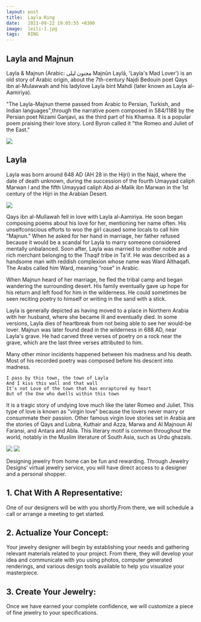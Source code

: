 ```yaml
---
layout: post
title:  Layla Ring
date:   2021-09-22 19:05:55 +0300
image:  leili-1.jpg
tags:   RING
---
```

## Layla and Majnun
Layla & Majnun (Arabic: مجنون ليلى Majnūn Laylā, 'Layla's Mad Lover') is an old story of Arabic origin, about the 7th-century Najdi Bedouin poet Qays ibn al-Mulawwah and his ladylove Layla bint Mahdi (later known as Layla al-Aamiriya).

"The Layla-Majnun theme passed from Arabic to Persian, Turkish, and Indian languages",through the narrative poem composed in 584/1188 by the Persian poet Nizami Ganjavi, as the third part of his Khamsa. It is a popular poem praising their love story. Lord Byron called it "the Romeo and Juliet of the East."

![]({{site.baseurl}}/img/633px-Layla_and_Majnun2.jpg)

## Layla
Layla was born around 648 AD (AH 28 in the Hijri) in the Najd, where the date of death unknown, during the succession of the fourth Umayyad caliph Marwan I and the fifth Umayyad caliph Abd al-Malik ibn Marwan in the 1st century of the Hijri in the Arabian Desert. 

![]({{site.baseurl}}/img/414px-Hasht-Bihisht_Amir_Khusro_Walters.jpg)

Qays ibn al-Mullawah fell in love with Layla al-Aamiriya. He soon began composing poems about his love for her, mentioning her name often. His unselfconscious efforts to woo the girl caused some locals to call him "Majnun." When he asked for her hand in marriage, her father refused because it would be a scandal for Layla to marry someone considered mentally unbalanced. Soon after, Layla was married to another noble and rich merchant belonging to the Thaqif tribe in Ta'if. He was described as a handsome man with reddish complexion whose name was Ward Althaqafi. The Arabs called him Ward, meaning "rose" in Arabic.

When Majnun heard of her marriage, he fled the tribal camp and began wandering the surrounding desert. His family eventually gave up hope for his return and left food for him in the wilderness. He could sometimes be seen reciting poetry to himself or writing in the sand with a stick.

Layla is generally depicted as having moved to a place in Northern Arabia with her husband, where she became ill and eventually died. In some versions, Layla dies of heartbreak from not being able to see her would-be lover. Majnun was later found dead in the wilderness in 688 AD, near Layla's grave. He had carved three verses of poetry on a rock near the grave, which are the last three verses attributed to him.

Many other minor incidents happened between his madness and his death. Most of his recorded poetry was composed before his descent into madness.

    I pass by this town, the town of Layla
    And I kiss this wall and that wall
    It’s not Love of the town that has enraptured my heart
    But of the One who dwells within this town

It is a tragic story of undying love much like the later Romeo and Juliet. This type of love is known as "virgin love" because the lovers never marry or consummate their passion. Other famous virgin love stories set in Arabia are the stories of Qays and Lubna, Kuthair and Azza, Marwa and Al Majnoun Al Faransi, and Antara and Abla. This literary motif is common throughout the world, notably in the Muslim literature of South Asia, such as Urdu ghazals. 

![]({{site.baseurl}}/img/leili-2.jpg)
![]({{site.baseurl}}/img/leili-3.jpg)


Designing jewelry from home can be fun and rewarding. Through Jewelry Designs’ virtual jewelry service, you will have direct access to a designer and a personal shopper.

## 1. Chat With A Representative:
One of our designers will be with you shortly.From there, we will schedule a call or arrange a meeting to get started.

## 2. Actualize Your Concept:
Your jewelry designer will begin by establishing your needs and gathering relevant materials related to your project. From there, they will develop your idea and communicate with you using photos, computer generated renderings, and various design tools available to help you visualize your masterpiece.

## 3. Create Your Jewelry:
Once we have earned your complete confidence, we will customize a piece of fine jewelry to your specifications.


